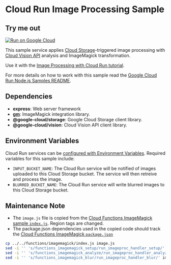 # Cloud Run Image Processing Sample
## Try me out
[![Run on Google Cloud](https://deploy.cloud.run/button.svg)](https://deploy.cloud.run)

This sample service applies [Cloud Storage](https://cloud.google.com/storage/docs)-triggered image processing with [Cloud Vision API](https://cloud.google.com/vision/docs) analysis and ImageMagick transformation.

Use it with the [Image Processing with Cloud Run tutorial](http://cloud.google.com/run/docs/tutorials/image-processing).

For more details on how to work with this sample read the [Google Cloud Run Node.js Samples README](https://github.com/GoogleCloudPlatform/nodejs-docs-samples/tree/master/run).

## Dependencies

* **express**: Web server framework
* **[gm](https://github.com/aheckmann/gm#readme)**: ImageMagick integration library.
* **@google-cloud/storage**: Google Cloud Storage client library.
* **@google-cloud/vision**: Cloud Vision API client library.

## Environment Variables

Cloud Run services can be [configured with Environment Variables](https://cloud.google.com/run/docs/configuring/environment-variables).
Required variables for this sample include:

* `INPUT_BUCKET_NAME`: The Cloud Run service will be notified of images uploaded to this Cloud Storage bucket. The service will then retreive and process the image.
* `BLURRED_BUCKET_NAME`: The Cloud Run service will write blurred images to this Cloud Storage bucket.

## Maintenance Note

* The `image.js` file is copied from the [Cloud Functions ImageMagick sample `index.js`](../../functions/imagemagick/index.js). Region tags are changed.
* The package.json dependencies used in the copied code should track the [Cloud Functions ImageMagick `package.json`](../../functions/imagemagick/package.json)

```sh
cp ../../functions/imagemagick/index.js image.js
sed -i '' 's/functions_imagemagick_setup/run_imageproc_handler_setup/' image.js
sed -i '' 's/functions_imagemagick_analyze/run_imageproc_handler_analyze/' image.js
sed -i '' 's/functions_imagemagick_blur/run_imageproc_handler_blur/' image.js
```
